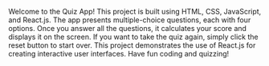 Welcome to the Quiz App! This project is built using HTML, CSS, JavaScript, and React.js. The app presents multiple-choice questions, each with four options. Once you answer all the questions, it calculates your score and displays it on the screen. If you want to take the quiz again, simply click the reset button to start over. This project demonstrates the use of React.js for creating interactive user interfaces. Have fun coding and quizzing!
